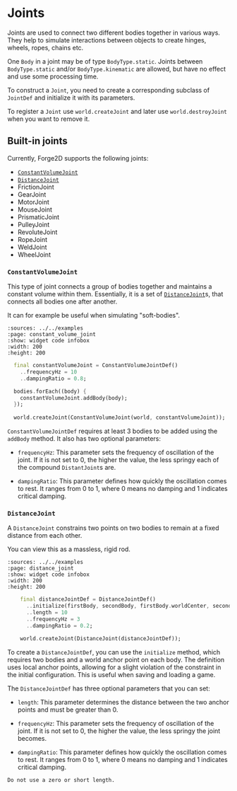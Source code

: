# Joints

Joints are used to connect two different bodies together in various ways.
They help to simulate interactions between objects to create hinges, wheels, ropes, chains etc.

One `Body` in a joint may be of type `BodyType.static`.
Joints between `BodyType.static` and/or `BodyType.kinematic` are allowed,
but have no effect and use some processing time.

To construct a `Joint`, you need to create a corresponding subclass of `JointDef`
and initialize it with its parameters.

To register a `Joint` use `world.createJoint`
and later use `world.destroyJoint` when you want to remove it.


## Built-in joints

Currently, Forge2D supports the following joints:

- [`ConstantVolumeJoint`](#constantvolumejoint)
- [`DistanceJoint`](#distancejoint)
- FrictionJoint
- GearJoint
- MotorJoint
- MouseJoint
- PrismaticJoint
- PulleyJoint
- RevoluteJoint
- RopeJoint
- WeldJoint
- WheelJoint


### `ConstantVolumeJoint`

This type of joint connects a group of bodies together and maintains a constant volume within them.
Essentially, it is a set of [`DistanceJoint`](#distancejoint)s, that connects all bodies one after another.

It can for example be useful when simulating "soft-bodies".

```{flutter-app}
:sources: ../../examples
:page: constant_volume_joint
:show: widget code infobox
:width: 200
:height: 200
```

```dart
  final constantVolumeJoint = ConstantVolumeJointDef()
    ..frequencyHz = 10
    ..dampingRatio = 0.8;

  bodies.forEach((body) {
    constantVolumeJoint.addBody(body);
  });
    
  world.createJoint(ConstantVolumeJoint(world, constantVolumeJoint));
```

`ConstantVolumeJointDef` requires at least 3 bodies to be added using the `addBody` method.
It also has two optional parameters:

- `frequencyHz`: This parameter sets the frequency of oscillation of the joint.
  If it is not set to 0, the higher the value,
the less springy each of the compound `DistantJoint`s are.

- `dampingRatio`: This parameter defines how quickly the oscillation comes to rest.
  It ranges from 0 to 1, where 0 means no damping and 1 indicates critical damping.


### `DistanceJoint`

A `DistanceJoint` constrains two points on two bodies to remain at a fixed distance from each other.

You can view this as a massless, rigid rod.

```{flutter-app}
:sources: ../../examples
:page: distance_joint
:show: widget code infobox
:width: 200
:height: 200
```

```dart
    final distanceJointDef = DistanceJointDef()
      ..initialize(firstBody, secondBody, firstBody.worldCenter, secondBody.worldCenter)
      ..length = 10
      ..frequencyHz = 3
      ..dampingRatio = 0.2;

    world.createJoint(DistanceJoint(distanceJointDef));
```

To create a `DistanceJointDef`, you can use the `initialize` method,
which requires two bodies and a world anchor point on each body.
The definition uses local anchor points, allowing for a slight violation of the constraint
in the initial configuration. This is useful when saving and loading a game.

The `DistanceJointDef` has three optional parameters that you can set:

- `length`: This parameter determines the distance between
the two anchor points and must be greater than 0.

- `frequencyHz`: This parameter sets the frequency of oscillation of the joint.
If it is not set to 0, the higher the value, the less springy the joint becomes.

- `dampingRatio`: This parameter defines how quickly the oscillation comes to rest.
It ranges from 0 to 1, where 0 means no damping and 1 indicates critical damping.

```{warning}
Do not use a zero or short length.
```
